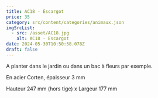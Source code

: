 ```yaml
---
title: AC18 - Escargot
price: 35
category: src/content/categories/animaux.json
imgSrcList:
  - src: /asset/AC18.jpg
    alt: AC18 - Escargot
date: 2024-05-30T10:50:58.078Z
draft: false
---
```


A planter dans le jardin ou dans un bac à fleurs par
exemple.

En acier Corten, épaisseur 3 mm

Hauteur 247 mm (hors tige) x Largeur 177 mm

